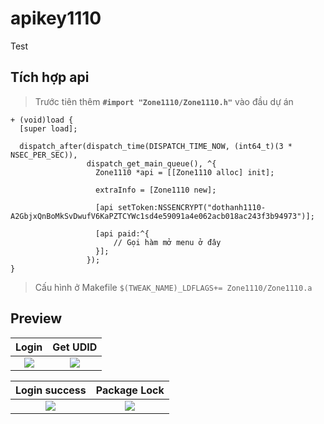 # apikey1110
Test

## Tích hợp api
> Trước tiên thêm **``` #import "Zone1110/Zone1110.h" ```** vào đầu dự án
```
+ (void)load {
  [super load];

  dispatch_after(dispatch_time(DISPATCH_TIME_NOW, (int64_t)(3 * NSEC_PER_SEC)),
                 dispatch_get_main_queue(), ^{
                   Zone1110 *api = [[Zone1110 alloc] init];

                   extraInfo = [Zone1110 new];

                   [api setToken:NSSENCRYPT("dothanh1110-A2GbjxQnBoMkSvDwufV6KaPZTCYWc1sd4e59091a4e062acb018ac243f3b94973")];

                   [api paid:^{
                       // Gọi hàm mở menu ở đây
                   }];
                 });
}
```
> Cấu hình ở Makefile
> ```$(TWEAK_NAME)_LDFLAGS+= Zone1110/Zone1110.a```

## Preview

|                                            Login                                            |                                            Get UDID                                                 |
| :-----------------------------------------------------------------------------------------: | :-------------------------------------------------------------------------------------------------: |
| ![](https://github.com/user-attachments/assets/781a4d1d-ac49-4d82-a654-8cc0f45b6a72) | ![](https://github.com/user-attachments/assets/edde3c48-1d4e-4a3d-885a-6607d7053dbf) |

|                                            Login success                                     |                                           Package Lock                                        |
| :------------------------------------------------------------------------------------------: | :-------------------------------------------------------------------------------------------: |
| ![](https://github.com/user-attachments/assets/b2137271-55ec-4a5e-810e-f6b319375aab)         | ![](https://github.com/user-attachments/assets/66ee093c-3d30-4e17-b672-d471ee9f5ef2)          |



